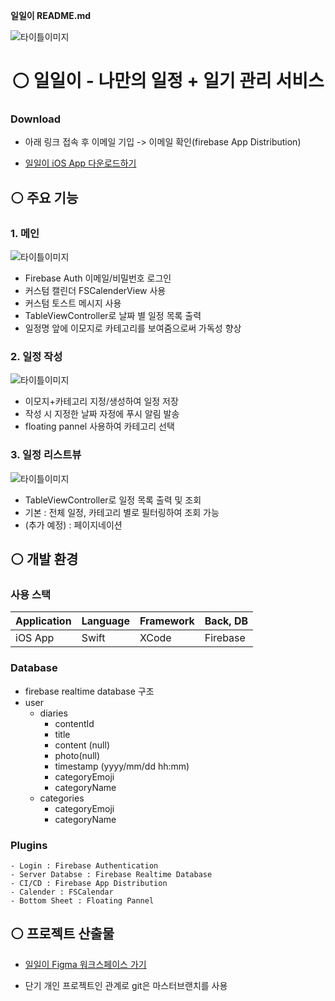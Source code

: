 **일일이 README.md** 

![타이틀이미지](./readme/zero.png)

# <center> ⚪️ 일일이 - 나만의 일정 + 일기 관리 서비스 </center>

### Download
- 아래 링크 접속 후 이메일 기입 -> 이메일 확인(firebase App Distribution)
  
- [일일이 iOS App 다운로드하기](https://appdistribution.firebase.dev/i/99d6f402cc903800)

## ⚪️ 주요 기능
### 1. 메인
![타이틀이미지](./readme/page2.png)

- Firebase Auth 이메일/비밀번호 로그인
- 커스텀 캘린더 FSCalenderView 사용
- 커스텀 토스트 메시지 사용
- TableViewController로 날짜 별 일정 목록 출력
- 일정명 앞에 이모지로 카테고리를 보여줌으로써 가독성 향상
  
### 2. 일정 작성
![타이틀이미지](./readme/page3.png)

- 이모지+카테고리 지정/생성하여 일정 저장
- 작성 시 지정한 날짜 자정에 푸시 알림 발송
- floating pannel 사용하여 카테고리 선택

### 3. 일정 리스트뷰
![타이틀이미지](./readme/page4.png)

- TableViewController로 일정 목록 출력 및 조회
- 기본 : 전체 일정, 카테고리 별로 필터링하여 조회 가능
- (추가 예정) : 페이지네이션
  
## ⚪️ 개발 환경
### 사용 스택

| Application |  Language | Framework | Back, DB |
| ---- | ---- | ---- | ---- | 
| iOS App | Swift |  XCode | Firebase |



### Database
- firebase realtime database 구조
- user
    - diaries
        - contentId
        - title
        - content (null)
        - photo(null)
        - timestamp (yyyy/mm/dd hh:mm)
        - categoryEmoji
        - categoryName
    - categories
        - categoryEmoji
        - categoryName

### **Plugins**
    - Login : Firebase Authentication
    - Server Databse : Firebase Realtime Database
    - CI/CD : Firebase App Distribution
    - Calender : FSCalendar
    - Bottom Sheet : Floating Pannel

## ⚪️ 프로젝트 산출물
- [일일이 Figma 워크스페이스 가기]([https://woozy-passbook-d4b.notion.site/3d0a32e4d2904317a37bdc4508057f96?pvs=4](https://www.figma.com/design/WEnkFFqq3jFvb3C2lrHg8J/%EC%9D%BC%EC%9D%BC%EC%9D%B4?node-id=0-1&node-type=canvas&t=VLft4WRYm955L3wu-0))

* 단기 개인 프로젝트인 관계로 git은 마스터브랜치를 사용
